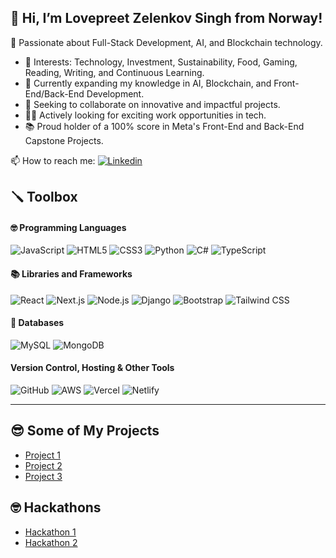 ## 👋 Hi, I’m Lovepreet Zelenkov Singh from Norway!
💬 Passionate about Full-Stack Development, AI, and Blockchain technology.

- 👀 Interests: Technology, Investment, Sustainability, Food, Gaming, Reading, Writing, and Continuous Learning.
- 🌱 Currently expanding my knowledge in AI, Blockchain, and Front-End/Back-End Development.
- 💞️ Seeking to collaborate on innovative and impactful projects.
- 🕵️‍♂️ Actively looking for exciting work opportunities in tech.
- 📚 Proud holder of a 100% score in Meta's Front-End and Back-End Capstone Projects.

📫 How to reach me:
[![Linkedin](https://img.shields.io/badge/LinkedIn-0077B5?style=for-the-badge&logo=linkedin&logoColor=white)](https://www.linkedin.com/in/lpreet)

## 🪛 Toolbox

#### 🤓 Programming Languages
![JavaScript](https://img.shields.io/badge/JavaScript-F7DF1E?style=for-the-badge&logo=javascript&logoColor=black)
![HTML5](https://img.shields.io/badge/HTML5-E34F26?style=for-the-badge&logo=html5&logoColor=white)
![CSS3](https://img.shields.io/badge/CSS3-1572B6?style=for-the-badge&logo=css3&logoColor=white)
![Python](https://img.shields.io/badge/Python-14354C?style=for-the-badge&logo=python&logoColor=white)
![C#](https://img.shields.io/badge/C%23-239120?style=for-the-badge&logo=c-sharp&logoColor=white)
![TypeScript](https://img.shields.io/badge/TypeScript-007ACC?style=for-the-badge&logo=typescript&logoColor=white)

#### 📚 Libraries and Frameworks
![React](https://img.shields.io/badge/React-20232A?style=for-the-badge&logo=react&logoColor=61DAFB)
![Next.js](https://img.shields.io/badge/Next.js-black?style=for-the-badge&logo=next-dot-js&logoColor=FFFFFF)
![Node.js](https://img.shields.io/badge/Node.js-339933?style=for-the-badge&logo=node-dot-js&logoColor=white)
![Django](https://img.shields.io/badge/Django%20-%23092E20.svg?&style=for-the-badge&logo=Django&logoColor=FFFFFF)
![Bootstrap](https://img.shields.io/badge/Bootstrap-563D7C?style=for-the-badge&logo=bootstrap&logoColor=white)
![Tailwind CSS](https://img.shields.io/badge/Tailwind_CSS-38B2AC?style=for-the-badge&logo=tailwind-css&logoColor=white)

#### 📖 Databases
![MySQL](https://img.shields.io/badge/MySQL%20-%2300758F.svg?&style=for-the-badge&logo=MySQL&logoColor=FFFFFF)
![MongoDB](https://img.shields.io/badge/MongoDB%20-%233F2E1E.svg?&style=for-the-badge&logo=MongoDB&logoColor=47A248)

#### Version Control, Hosting & Other Tools
![GitHub](https://img.shields.io/badge/GitHub%20-%23181717.svg?&style=for-the-badge&logo=GitHub&logoColor=FFFFFF)
![AWS](https://img.shields.io/badge/Amazon%20AWS%20-%23232F3E.svg?&style=for-the-badge&logo=Amazon%20AWS&logoColor=FF9900)
![Vercel](https://img.shields.io/badge/Vercel%20-%23000000.svg?&style=for-the-badge&logo=Vercel&logoColor=white)
![Netlify](https://img.shields.io/badge/Netlify-00C7B7?style=for-the-badge&logo=netlify&logoColor=white)

---

## 😎 Some of My Projects
- [Project 1](#)
- [Project 2](#)
- [Project 3](#)

## 🤓 Hackathons
- [Hackathon 1](#)
- [Hackathon 2](#)
